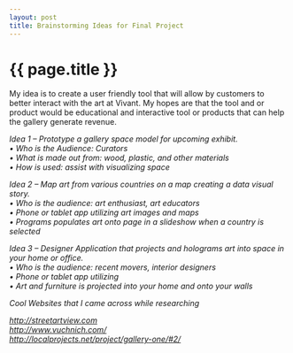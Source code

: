 ```yaml
---
layout: post
title: Brainstorming Ideas for Final Project
---
```


{{ page.title }}
================

<p class="meta">

My idea is to create a user friendly tool that will allow by customers to better interact with the art at Vivant. My hopes are that the tool and or product would be educational and interactive tool or products that can help the gallery generate revenue.

<em>Idea 1 – Prototype a gallery space model for upcoming exhibit. <em><br />
          •	Who is the Audience: Curators <br />
          •	What is made out from: wood, plastic, and other materials<br />
          •	How is used: assist with visualizing space<br />

Idea 2 – Map art from various countries on a map creating a data visual story.<br />
          •	Who is the audience: art enthusiast, art educators<br />
          •	Phone or tablet app utilizing art images and maps<br />
          •	Programs populates art onto page in a slideshow when a country is selected

Idea 3 – Designer Application that projects and holograms art into space in your home or office.<br />
          •	Who is the audience: recent movers, interior designers<br />
          •	Phone or tablet app utilizing <br />
          •	Art and furniture is projected into your home and onto your walls

Cool Websites that I came across while researching

<a href="http://streetartview.com/">http://streetartview.com</a><br />
<a href="http://www.vuchnich.com/">http://www.vuchnich.com/</a><br />
<a href="http://localprojects.net/project/gallery-one/#2/">http://localprojects.net/project/gallery-one/#2/</a>



